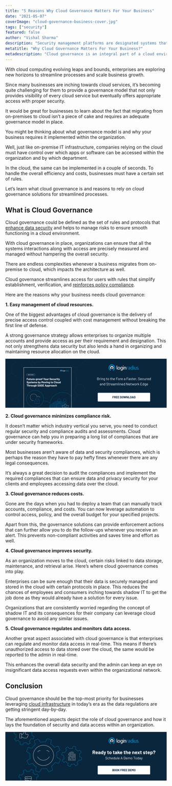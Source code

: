 ```yaml
---
title: "5 Reasons Why Cloud Governance Matters For Your Business"
date: "2021-05-07"
coverImage: "cloud-governance-business-cover.jpg"
tags: ["security"]
featured: false 
author: "Vishal Sharma"
description: "Security management platforms are designated systems that work towards providing network security to an enterprise for the storage of data that they have collected. This process involves security and compliance as well."
metatitle: "Why Cloud Governance Matters For Your Business?"
metadescription: "Cloud governance is an integral part of a cloud environment. Here are some reasons why cloud governance is crucial for every business relying on cloud services."
---
```



With cloud computing evolving leaps and bounds, enterprises are exploring new horizons to streamline processes and scale business growth.

Since many businesses are inching towards cloud services, it’s becoming quite challenging for them to provide a governance model that not only provides visibility of every cloud service but eventually offers appropriate access with proper security.

It would be great for businesses to learn about the fact that migrating from on-premises to cloud isn’t a piece of cake and requires an adequate governance model in place.

You might be thinking about what governance model is and why your business requires it implemented within the organization.

Well, just like on-premise IT infrastructure, companies relying on the cloud must have control over which apps or software can be accessed within the organization and by which department.

In the cloud, the same can be implemented in a couple of seconds. To handle the overall efficiency and costs, businesses must have a certain set of rules.

Let’s learn what cloud governance is and reasons to rely on cloud governance solutions for streamlined processes.


## What is Cloud Governance

Cloud governance could be defined as the set of rules and protocols that [enhance data security](https://www.loginradius.com/blog/start-with-identity/2020/12/data-security-best-practices/) and helps to manage risks to ensure smooth functioning in a cloud environment.

With cloud governance in place, organizations can ensure that all the systems interactions along with access are precisely measured and managed without hampering the overall security.

There are endless complexities whenever a business migrates from on-premise to cloud, which impacts the architecture as well.

Cloud governance streamlines access for users with rules that simplify establishment, verification, and [reinforces policy compliance](https://www.loginradius.com/blog/start-with-identity/2021/03/privacy-compliance/).   

Here are the reasons why your business needs cloud governance:

**1. Easy management of cloud resources.**

One of the biggest advantages of cloud governance is the delivery of precise access control coupled with cost management without breaking the first line of defense.

A strong governance strategy allows enterprises to organize multiple accounts and provide access as per their requirement and designation. This not only strengthens data security but also lends a hand in organizing and maintaining resource allocation on the cloud.

[![Future-proof-your-security](Future-proof-your-security.png)](https://www.loginradius.com/resource/cloud-security-system-sase-whitepaper)

**2. Cloud governance minimizes compliance risk.**

It doesn’t matter which industry vertical you serve, you need to conduct regular security and compliance audits and assessments. Cloud governance can help you in preparing a long list of compliances that are under security frameworks.

Most businesses aren’t aware of data and security compliances, which is perhaps the reason they have to pay hefty fines whenever there are any legal consequences.

It’s always a great decision to audit the compliances and implement the required compliances that can ensure data and privacy security for your clients and employees accessing data over the cloud.

**3. Cloud governance reduces costs.**

Gone are the days when you had to deploy a team that can manually track accounts, compliance, and costs. You can now leverage automation to control access, policy, and the overall budget for your specified projects.

Apart from this, the governance solutions can provide enforcement actions that can further allow you to do the follow-ups whenever you receive an alert. This prevents non-compliant activities and saves time and effort as well.

**4. Cloud governance improves security.**

As an organization moves to the cloud, certain risks linked to data storage, maintenance, and retrieval arise. Here’s where cloud governance comes into play.

Enterprises can be sure enough that their data is securely managed and stored in the cloud with certain protocols in place. This reduces the chances of employees and consumers inching towards shadow IT to get the job done as they would already have a solution for every issue.

Organizations that are consistently worried regarding the concept of shadow IT and its consequences for their company can leverage cloud governance to avoid any similar issues.

**5. Cloud governance regulates and monitors data access.**

Another great aspect associated with cloud governance is that enterprises can regulate and monitor data access in real-time. This means if there’s unauthorized access to data stored over the cloud, the same would be reported to the admin in real-time.

This enhances the overall data security and the admin can keep an eye on insignificant data access requests even within the organizational network.


## Conclusion

Cloud governance should be the top-most priority for businesses leveraging [cloud infrastructure](https://www.loginradius.com/blog/start-with-identity/2021/02/strategies-secure-cloud-operations/) in today’s era as the data regulations are getting stringent day-by-day.

The aforementioned aspects depict the role of cloud governance and how it lays the foundation of security and data access within an organization.


[![book-a-free-demo-loginradius](../../assets/book-a-demo-loginradius.png)](https://www.loginradius.com/book-a-demo/)
